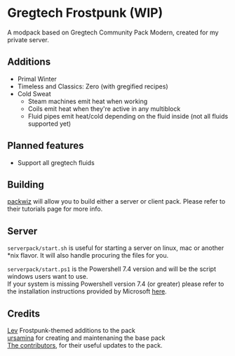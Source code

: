 # Gregtech Frostpunk (WIP)

A modpack based on Gregtech Community Pack Modern, created for my private server. 

## Additions
- Primal Winter
- Timeless and Classics: Zero (with gregified recipes)
- Cold Sweat
  - Steam machines emit heat when working
  - Coils emit heat when they're active in any multiblock
  - Fluid pipes emit heat/cold depending on the fluid inside (not all fluids supported yet)

## Planned features
- Support all gregtech fluids

## Building

[packwiz](https://packwiz.infra.link/) will allow you to build either a server or client pack.
Please refer to their tutorials page for more info.

## Server

`serverpack/start.sh` is useful for starting a server on linux, mac or another \*nix flavor. It will also handle procuring the files for you.

`serverpack/start.ps1` is the Powershell 7.4 version and will be the script windows users want to use.<br/>
If your system is missing Powershell version 7.4 (or greater) please refer to the installation instructions provided
by Microsoft [here](https://learn.microsoft.com/en-us/powershell/scripting/install/installing-powershell-on-windows?view=powershell-7.4).

## Credits

[Lev](https://github.com/LevSychev) Frostpunk-themed additions to the pack<br/>
[ursamina](https://github.com/ursamina) for creating and maintenaning the base pack<br/>
[The contributors](https://github.com/GregTechCEu/GregTech-Modern-Community-Pack/graphs/contributors),
for their useful updates to the pack.
